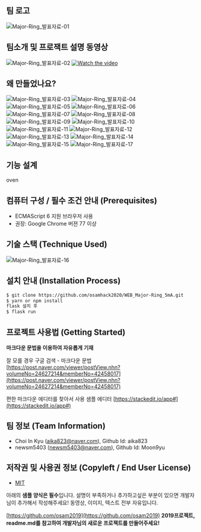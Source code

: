## 팀 로고
![Major-Ring_발표자료-01](https://user-images.githubusercontent.com/63488591/97768434-6e88b800-1b66-11eb-804c-7991e45560b9.jpg)

## 팀소개 및 프로잭트 설명 동영상   
![Major-Ring_발표자료-02](https://user-images.githubusercontent.com/63488591/97768340-a04d4f00-1b65-11eb-967b-b05a1c833c7b.jpg)
[![Watch the video](https://img.youtube.com/vi/LjX3eVQdIyk/0.jpg)](https://www.youtube.com/watch?time_continue=117&v=LjX3eVQdIyk)

## 왜 만들었나요?
![Major-Ring_발표자료-03](https://user-images.githubusercontent.com/63488591/97768566-2fa73200-1b67-11eb-97df-f70401f854ae.jpg)
![Major-Ring_발표자료-04](https://user-images.githubusercontent.com/63488591/97768567-2fa73200-1b67-11eb-9614-1fc4f1eef9e3.jpg)
![Major-Ring_발표자료-05](https://user-images.githubusercontent.com/63488591/97768568-303fc880-1b67-11eb-89c6-2bdaa645da68.jpg)
![Major-Ring_발표자료-06](https://user-images.githubusercontent.com/63488591/97768554-2ae27e00-1b67-11eb-9fc4-371729d5ba87.jpg)
![Major-Ring_발표자료-07](https://user-images.githubusercontent.com/63488591/97768555-2c13ab00-1b67-11eb-8bfe-727f0654971a.jpg)
![Major-Ring_발표자료-08](https://user-images.githubusercontent.com/63488591/97768557-2cac4180-1b67-11eb-8caf-06115961aa8a.jpg)
![Major-Ring_발표자료-09](https://user-images.githubusercontent.com/63488591/97768558-2cac4180-1b67-11eb-9bf9-ab52742cda2f.jpg)
![Major-Ring_발표자료-10](https://user-images.githubusercontent.com/63488591/97768559-2d44d800-1b67-11eb-9368-cbbfa82b1836.jpg)
![Major-Ring_발표자료-11](https://user-images.githubusercontent.com/63488591/97768560-2d44d800-1b67-11eb-9f67-ad6f732ef3d3.jpg)
![Major-Ring_발표자료-12](https://user-images.githubusercontent.com/63488591/97768561-2ddd6e80-1b67-11eb-8fcd-eb75a0c72262.jpg)
![Major-Ring_발표자료-13](https://user-images.githubusercontent.com/63488591/97768562-2e760500-1b67-11eb-8d25-38f43bf3be35.jpg)
![Major-Ring_발표자료-14](https://user-images.githubusercontent.com/63488591/97768563-2e760500-1b67-11eb-9190-6f6cffd464d7.jpg)
![Major-Ring_발표자료-15](https://user-images.githubusercontent.com/63488591/97768564-2f0e9b80-1b67-11eb-9ee2-d72e03baa8d9.jpg)
![Major-Ring_발표자료-17](https://user-images.githubusercontent.com/63488591/97768565-2f0e9b80-1b67-11eb-88a2-8f191920034d.jpg)

## 기능 설계
oven
## 컴퓨터 구성 / 필수 조건 안내 (Prerequisites)
* ECMAScript 6 지원 브라우저 사용
* 권장: Google Chrome 버젼 77 이상

## 기술 스택 (Technique Used)
![Major-Ring_발표자료-16](https://user-images.githubusercontent.com/63488591/97768360-d559a180-1b65-11eb-9701-ae59f56eb37e.jpg)

## 설치 안내 (Installation Process)
```bash
$ git clone https://github.com/osamhack2020/WEB_Major-Ring_5mA.git
$ yarn or npm install
flask 설치 후
$ flask run
```

## 프로젝트 사용법 (Getting Started)
**마크다운 문법을 이용하여 자유롭게 기재**

잘 모를 경우
구글 검색 - 마크다운 문법
[https://post.naver.com/viewer/postView.nhn?volumeNo=24627214&memberNo=42458017](https://post.naver.com/viewer/postView.nhn?volumeNo=24627214&memberNo=42458017)

 편한 마크다운 에디터를 찾아서 사용
 샘플 에디터 [https://stackedit.io/app#](https://stackedit.io/app#)
 
## 팀 정보 (Team Information)
- Choi In Kyu (aika823@naver.com), Github Id: aika823
- newsm5403 (newsm5403@naver.com), Github Id: Moon9yu

## 저작권 및 사용권 정보 (Copyleft / End User License)
 * [MIT](https://github.com/osam2020-WEB/Sample-ProjectName-TeamName/blob/master/license.md)
 
 아래의 **샘플 양식은 필수**입니다.
설명이 부족하거나 추가하고싶은 부분이 있으면 개발자님이 추가해서 작성해주세요!
동영상, 이미지, 텍스트 전부 자유입니다.

[https://github.com/osam2019](https://github.com/osam2019)
**2019프로젝트, readme.md를 참고하여 개발자님의 새로운 프로젝트를 만들어주세요!**
